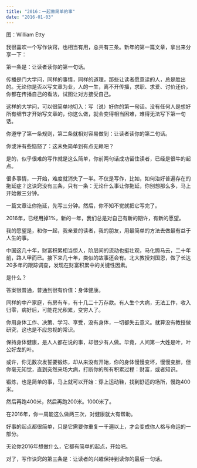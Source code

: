 ```yaml
---
title: "2016：一起做简单的事"
date: "2016-01-03"
---
```


图：William Etty

我很喜欢一个写作诀窍，也相当有用，总共有三条。新年的第一篇文章，拿出来分享一下：

第一条是：让读者读你的第一句话。

传播是门大学问，同样的事情，同样的道理，那些让读者愿意读的人，总是胜出的。无论你是否以写文章为业，人的一生，离不开传播，求职、求爱、讨价还价，你都在传播自己的看法，试图让对方接受自己。

这样的大学问，可以很简单地切入：写（说）好你的第一句话。没有任何人是想好所有细节才开始写文章的，你这么做，就会变得相当困难，难得无法写下第一句话。

你遵守了第一条规则，第二条就相对容易做到：让读者读你的第二句话。

你或许有些恼怒了：这未免简单到有点无赖吧？

是的，似乎很难的写作就是这么简单，你前两句话成功留住读者，已经是很牛的起点。

很多事情，一开始，难度就消失了一半。不仅是写作，比如，如何治好普遍存在的拖延症？这诀窍没有三条，只有一条：无论什么事让你拖延，你别想那么多，马上开始做三分钟。

一篇文章让你拖延，先写三分钟。然后，你不知不觉就把它写完了。

2016年，已经用掉1%，新的一年，我们总是对自己有新的期许，有新的愿望。

我的愿望是，和你一起，我亲爱的读者，我的朋友，用最简单的方法去做最有益于人生的事。

中国这几十年，财富积累相当惊人，阶层间的流动也挺壮观，马化腾马云，二十年前，路人甲而已。接下来几十年，类似的故事还会有。北大教授刘国恩，做了长达20多年的跟踪调查，发现在财富积累中的关键性因素。

是什么？

答案很普通，普通到很有价值：身体健康。

同样的中产家庭，有房有车，有十几二十万存款。有人生个大病，无法工作，收入归零，病好后，可能花光积累，变穷人了。

你用身体工作、决策、学习、享受，没有身体，一切都失去意义。就算没有教授做研究，这也是不应忽视的常识。

保持身体健康，是人人都在说的事，却很少有人做。毕竟，人间第一大姓是叶，叶公好龙的叶。

或许，你无数次发誓要锻炼，却从来没有开始，你的身体慢慢变坏，慢慢变胖，但你毫无知觉，直到突然来场大病，打断你的所有积累过程：财富，或者知识。

锻炼，也是简单的事，马上就可以开始：穿上运动鞋，找到舒适的场所，慢跑400米。

然后再跑400米，然后再跑200米。1000米了。

在2016年，你一周能这么做两三次，对健康就大有帮助。

好事的起点都很简单，只是它需要你重复一千遍以上，才会变成你人格与命运的一部分。

无论你2016年想做什么，它都有简单的起点，开始吧。

对了，写作诀窍的第三条是：让读者的兴趣保持到读你的最后一句话。
